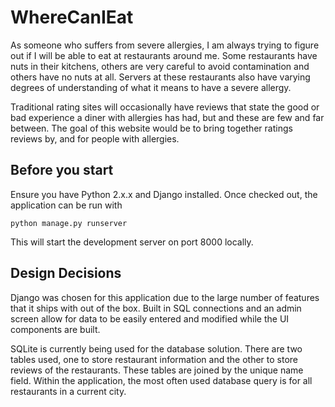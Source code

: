 # WhereCanIEat
As someone who suffers from severe allergies, I am always trying to figure out if I will be able to eat at restaurants around me. Some restaurants have nuts in their kitchens, others are very careful to avoid contamination and others have no nuts at all. Servers at these restaurants also have varying degrees of understanding of what it means to have a severe allergy.

Traditional rating sites will occasionally have reviews that state the good or bad experience a diner with allergies has had, but and these are few and far between. The goal of this website would be to bring together ratings reviews by, and for people with allergies.

## Before you start
Ensure you have Python 2.x.x and Django installed. Once checked out, the application can be run with 
```
python manage.py runserver
```
This will start the development server on port 8000 locally.

## Design Decisions
Django was chosen for this application due to the large number of features that it ships with out of the box. Built in SQL connections and an admin screen allow for data to be easily entered and modified while the UI components are built.

SQLite is currently being used for the database solution. There are two tables used, one to store restaurant information and the other to store reviews of the restaurants. These tables are joined by the unique name field. Within the application, the most often used database query is for all restaurants in a current city.
